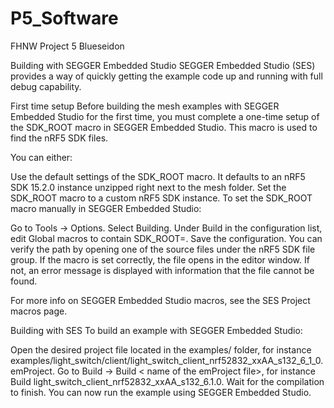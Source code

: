 # P5_Software
FHNW Project 5 Blueseidon


Building with SEGGER Embedded Studio
SEGGER Embedded Studio (SES) provides a way of quickly getting the example code up and running with full debug capability.

First time setup
Before building the mesh examples with SEGGER Embedded Studio for the first time, you must complete a one-time setup of the SDK_ROOT macro in SEGGER Embedded Studio. This macro is used to find the nRF5 SDK files.

You can either:

Use the default settings of the SDK_ROOT macro. It defaults to an nRF5 SDK 15.2.0 instance unzipped right next to the mesh folder.
Set the SDK_ROOT macro to a custom nRF5 SDK instance.
To set the SDK_ROOT macro manually in SEGGER Embedded Studio:

Go to Tools -> Options.
Select Building.
Under Build in the configuration list, edit Global macros to contain SDK_ROOT=<the path to nRF5 SDK instance>.
Save the configuration.
You can verify the path by opening one of the source files under the nRF5 SDK file group. If the macro is set correctly, the file opens in the editor window. If not, an error message is displayed with information that the file cannot be found.

For more info on SEGGER Embedded Studio macros, see the SES Project macros page.

Building with SES
To build an example with SEGGER Embedded Studio:

Open the desired project file located in the examples/ folder, for instance examples/light_switch/client/light_switch_client_nrf52832_xxAA_s132_6_1_0.emProject.
Go to Build -> Build < name of the emProject file>, for instance Build light_switch_client_nrf52832_xxAA_s132_6.1.0.
Wait for the compilation to finish.
You can now run the example using SEGGER Embedded Studio.
